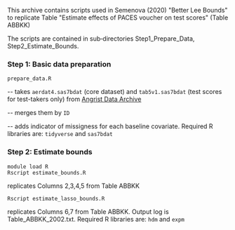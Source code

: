 This archive contains scripts used in Semenova (2020) "Better Lee Bounds" to replicate Table "Estimate effects of PACES voucher  on test scores" (Table ABBKK)

The scripts are contained in sub‐directories Step1_Prepare_Data, Step2_Estimate_Bounds.

### Step 1: Basic data preparation
```prepare_data.R```  

-- takes ```aerdat4.sas7bdat``` (core dataset) and ```tab5v1.sas7bdat``` (test scores for test-takers only) from 
[Angrist Data Archive](https://economics.mit.edu/faculty/angrist/data1/data/angetal02)

-- merges them by ```ID```

-- adds indicator of missigness for each baseline covariate. Required R libraries are: ```tidyverse``` and ```sas7bdat```

### Step 2: Estimate bounds 

```
module load R
Rscript estimate_bounds.R
```  

replicates Columns 2,3,4,5 from Table ABBKK

```Rscript estimate_lasso_bounds.R``` 

replicates Columns 6,7 from Table ABBKK. Output log is Table_ABBKK_2002.txt. Required R libraries are: ```hdm``` and ```expm```
